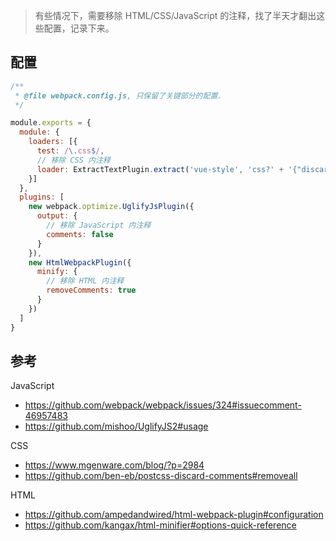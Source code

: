 > 有些情况下，需要移除 HTML/CSS/JavaScript 的注释，找了半天才翻出这些配置，记录下来。

## 配置

```javascript
/**
 * @file webpack.config.js, 只保留了关键部分的配置.
 */

module.exports = {
  module: {
    loaders: [{
      test: /\.css$/,
      // 移除 CSS 内注释
      loader: ExtractTextPlugin.extract('vue-style', 'css?' + '{"discardComments":{"removeAll":true}}')
    }]
  },
  plugins: [
    new webpack.optimize.UglifyJsPlugin({
      output: {
        // 移除 JavaScript 内注释
        comments: false
      }
    }),
    new HtmlWebpackPlugin({
      minify: {
        // 移除 HTML 内注释
        removeComments: true
      }
    })
  ]
}
```


## 参考

JavaScript
- <https://github.com/webpack/webpack/issues/324#issuecomment-46957483>
- <https://github.com/mishoo/UglifyJS2#usage>

CSS
- <https://www.mgenware.com/blog/?p=2984>
- <https://github.com/ben-eb/postcss-discard-comments#removeall>

HTML
- <https://github.com/ampedandwired/html-webpack-plugin#configuration>
- <https://github.com/kangax/html-minifier#options-quick-reference>
